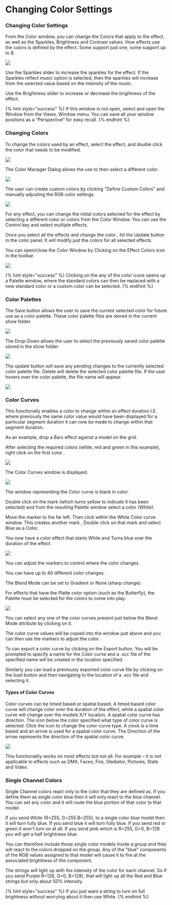 # Changing Color Settings

### Changing Color Settings

From the Color window, you can change the Colors that apply to the effect, as well as the Sparkles, Brightness and Contrast values. How effects use the colors is defined by the effect. Some support just one, some support up to 8.

![](../../../.gitbook/assets/image%20%28566%29.png)

Use the Sparkles slider to increase the sparkles for the effect. If the Sparkles reflect music option is selected, then the sparkles will increase from the selected value based on the intensity of the  music.

Use the Brightness slider to increase or decrease the brightness of the effect.

{% hint style="success" %}
If this window is not open, select and open the Window from the Views, Window menu. You can save all your window positions as a “Perspective” for easy recall.
{% endhint %}

### Changing Colors

To change the colors used by an effect, select the effect, and double click the color that needs to be modified. 

![](../../../.gitbook/assets/image%20%28717%29.png)

The Color Manager Dialog allows the use to then select a different color.

![](../../../.gitbook/assets/image%20%2836%29.png)

The user can create custom colors by clicking "Define Custom Colors" and manually adjusting the RGB color settings.

![](../../../.gitbook/assets/image%20%28227%29.png)

For any effect, you can change the initial colors  selected for the effect by selecting a different color or colors from the Color Window. You can use the Control key and select multiple effects.

Once you select all the effects and change the color , hit the Update button in the color panel.  It will modify just the colors for all selected effects.

You can open/close the Color Window by Clicking on the Effect Colors icon in the toolbar.

![](../../../.gitbook/assets/image%20%2817%29.png)

{% hint style="success" %}
Clicking on the any of the color icons opens up a Palette window, where the standard colors can then be replaced with a new standard color or a custom color can be selected.
{% endhint %}

### Color Palettes

The Save button allows the user to save the current selected color for future use as a color palette. These color palette files are stored in the current show folder.

![](../../../.gitbook/assets/image%20%28386%29.png)

The Drop-Down allows the user to select the previously saved color palette stored in the show folder. 

![](../../../.gitbook/assets/image%20%28406%29.png)

The update button will save any pending changes to the currently selected color palette file. Delete will delete the selected color palette file. If the user hovers over the color palette, the file name will appear.

![](../../../.gitbook/assets/image%20%28128%29.png)

### Color Curves

This functionally enables a color to change within an effect duration I.E. where previously the same color value would have been displayed for a particular segment duration it can now be made to change within that segment duration.

As an example, drop a Bars effect against a model on the grid.

After selecting the required colors \(white, red and green in this example\), right click on the first color .

![](../../../.gitbook/assets/image%20%28336%29.png)

The Color Curves window is displayed.

![](https://lh3.googleusercontent.com/2jxZWbitA8mAHGuq2QhnQXllXghiS72Xx6ANKAA8XwGvp9HKyDfo1TWVHOMo5dr5JLV49T18Ra_Yek-YI-ugMJ5yteUoxZAGDdMt-67bl27SEbVvmviZ6F4dA8iArs8Pad7iuVXA)

The window representing the Color curve is black in color.

Double click on the mark \(which turns yellow to indicate it has been selected\) and from the resulting Palette window select a color \(White\).

Move the marker to the far left. Then click within the White Color curve window. This creates another mark , Double click on that mark and select Blue as a Color.

You now have a color effect that starts White and Turns blue over the duration of the effect.

![](https://lh6.googleusercontent.com/OCMUR-RdK6oZTjMNlghNFGV4fvIr4MaTiNDS33LmGvdhmwlSX8taKMt8O9-X0bWLaFPN8-Sj9ttXkWZraB5dZEMV9t-dj7m10QWS6IJ4RGIoO-OnRUL1X-T-sobmD20_EGc_9EVy)

You can adjust the markers to control where the color changes.

You can have up to 40 different color changes.

The Blend Mode can be set to Gradient or None \(sharp change\).

For effects that have the Platte color option \(such as the Butterfly\), the Palette must be selected for the colors to come into play.

![](https://lh6.googleusercontent.com/RrlPpq1IjAO_1wTkwh4DeuPkyCyWz8twkP1h1B24vl_d4xWQRZohNqykZD-uu0EvxyZJ7aNY66AglBgyLqOWSruqCsWlMDWoTSrfsrDy6-TaEZR7qxMjCBX4UV5lmvWMegw0dCUa)

You can select any one of the color curves present just below the Blend Mode attribute by clicking on it.

The color curve values will be copied into the window just above and you can then use the markers to adjust the color.

To can export a color curve by clicking on the Export button. You will be prompted to specify a name for the Color curve and a .xcc file of the specified name will be created in the location specified.

Similarly you can load a previously exported color curve file by clicking on the load button and then navigating to the location of a .xcc file and selecting it.

#### Types of Color Curves

Color curves can be timed based or spatial based. A timed based color curve will change color over the duration of the effect, while a spatial color curve will change over the models X/Y location. A spatial color curve has direction.  The icon below the color specified what type of color curve is selected. Click the icon to change the color curve type. A clock is a time based and an arrow is used for a spatial color curve. The Direction of the arrow represents the direction of the spatial color curve.

![](../../../.gitbook/assets/image%20%28626%29.png)

This functionality works on most effects but not all. For example – it is not applicable to effects such as DMX,  Faces, Fire, Glediator, Pictures, State and Video.

### Single Channel Colors

Single Channel colors react only to the color that they are defined as.  If you define them as single color blue then it will only react to the blue channel.  You can set any color and it will route the blue portion of that color to that model.

If you send White \(R=255, G=255 B=255\), to a single color blue model then it will turn fully blue.  If you send blue it will turn fully blue. If you send red or green it won't turn on at all. If you send pink which is R=255, G=0, B=128 you will get a half brightness blue.

You can therefore include those single color models inside a group and they will react to the colors dropped on the group.  Any of the "blue" components of the RGB values assigned to that model will cause it to fire at the associated brightness of the component.

The strings will light up with the intensity of the color for each channel. So if you send Purple R=128, G=0, B=128\), that will light up all the Red and Blue strings but only about 50% intensity.

{% hint style="success" %}
If you just want a string to turn on full brightness without worrying about it then use White.
{% endhint %}

